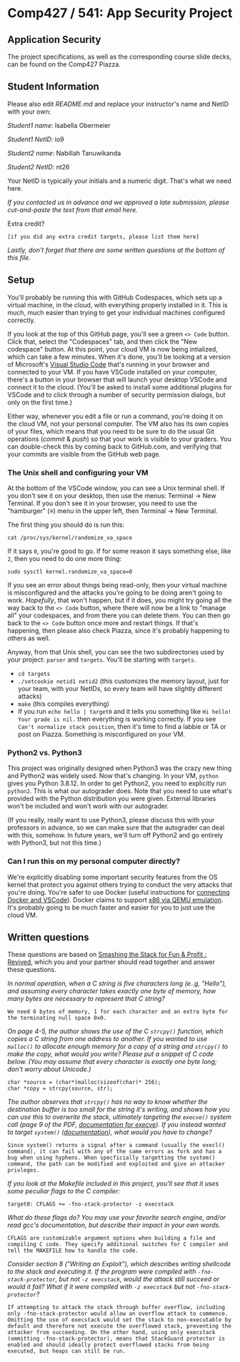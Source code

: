 # Comp427 / 541: App Security Project

## Application Security
The project specifications, as well as the corresponding course slide decks,
can be found on the Comp427 Piazza.

## Student Information
Please also edit _README.md_ and replace your instructor's name and NetID with your own:

_Student1 name_: Isabella Obermeier

_Student1 NetID_: io9

_Student2 name_: Nabillah Tanuwikanda

_Student2 NetID_: nt26

Your NetID is typically your initials and a numeric digit. That's
what we need here.

_If you contacted us in advance and we approved a late submission,
please cut-and-paste the text from that email here._

Extra credit?
```
[if you did any extra credit targets, please list them here]
```

_Lastly, don't forget that there are some written questions at the bottom of this file._

## Setup
You'll probably be running this with GitHub Codespaces, which sets up a virtual machine, in the cloud, with everything properly installed in it. This is much, much easier than trying to get your individual machines configured correctly. 

If you look at the top of this GitHub page, you'll see a green `<> Code` button. Click that, select the "Codespaces" tab, and then click the "New codespace" button. At this point, your cloud VM is now being intialized, which can take a few minutes. When it's done, you'll be looking at a version of Microsoft's
[Visual Studio Code](https://code.visualstudio.com/) that's running in your browser and connected to your VM. If you have VSCode installed on your computer, there's a button in your browser that will launch your desktop VSCode and connect it to the cloud. (You'll be asked to install some additional plugins for VSCode and to click
through a number of security permission dialogs, but only on the first time.)

Either way, whenever you edit a file or run a command, you're doing it on the cloud VM, not your personal computer. The VM also has its own copies of your files, which means that you need to be sure to do the usual Git operations (*commit* & *push*) so that your work is visible to your graders. You can double-check this by coming back to GitHub.com, and verifying that your commits are visible from the GitHub web page.

### The Unix shell and configuring your VM

At the bottom of the VSCode window, you can see a Unix terminal shell. If you don't see it on your desktop, then use the menus: Terminal → New Terminal. If you don't see it in your browser, you need to use the "hamburger" (≡) menu in the upper left, then Terminal → New Terminal.

The first thing you should do is run this:
```
cat /proc/sys/kernel/randomize_va_space
```

If it says `0`, you're good to go. If for some reason it says something else, like `2`, then you need to do one more thing:
```
sudo sysctl kernel.randomize_va_space=0 
```

If you see an error about things being read-only, then your virtual machine is misconfigured and the attacks you're going to be doing aren't going to work. *Hopefully*, that won't happen, but if it does, you might try going all the way back to the `<> Code` button, where there will now be a link to "manage all" your codespaces, and from there you can delete them. You can then go back to the `<> Code` button once more and restart things. If that's happening, then please also check Piazza, since it's probably happening to others as well.

Anyway, from that Unix shell, you can see the two subdirectories used by your project: `parser` and `targets`. You'll be starting with `targets`.

-  `cd targets`
- `./setcookie netid1 netid2` (this customizes the memory layout, just for your team, with your NetIDs, so every team will have slightly different attacks)
- `make` (this compiles everything)
-  If you run `echo hello | target0` and it tells you something like `Hi hello! Your grade is nil.` then everything is working correctly. If you see `Can't normalize stack position`, then it's time to find a labbie or TA or post on Piazza. Something is misconfigured on your VM.

### Python2 vs. Python3

This project was originally designed when Python3 was the crazy new thing and Python2 was widely used. Now that's changing. In your VM, `python` gives you Python 3.8.12. In order to get Python2, you need to explicitly run `python2`. This is what our autograder does.
Note that you need to use what's provided with the Python distribution you were given. External libraries won't be included and won't work with our autograder.

(If you really, really want to use Python3, please discuss this with your professors in advance, so we can make sure that the autograder can deal with this, somehow. In future years, we'll turn off Python2 and go entirely with Python3, but not this time.)

### Can I run this on my personal computer directly?

We're explicitly disabling some important security features from the OS kernel that protect you against others trying to conduct the very attacks that you're doing. 
You're safer to use Docker (useful instructions for [connecting Docker and VSCode](https://code.visualstudio.com/docs/remote/containers)). Docker claims to support [x86 via QEMU emulation](https://docs.docker.com/desktop/mac/apple-silicon/). It's probably going to be much faster and easier for you to just use the cloud VM.

## Written questions
These questions are based on 
[Smashing the Stack for Fun & Profit : Revived](https://comp427.rice.edu/static/proj4/stack-smashing.pdf),
which you and your partner should read together and answer these questions.


_In normal operation, when a C string is five characters long (e..g, "Hello"), and assuming
every character takes exactly one byte of memory, how many bytes
are necessary to represent that C string?_

```
We need 6 bytes of memory, 1 for each character and an extra byte for the terminating null space 0x0.
```

_On page 4-5, the author shows the use of the C `strcpy()` function,
which copies a C string from one address to another. If you wanted to
use `malloc()` to allocate enough memory for a copy of a string and
`strcpy()` to make the copy, what would you write? Please put a
snippet of C code below. (You may assume that every character is
exactly one byte long; don't worry about Unicode.)_

```
char *source = (char*)malloc(sizeof(char)* 256);
char *copy = strcpy(source, str);
```

_The author observes that `strcpy()` has no way to know whether the
destination buffer is too small for the string it's writing, and shows
how you can use this to overwrite the stack, ultimately targeting the
`execve()` system call (page 9 of the PDF,
[documentation for execve](https://man7.org/linux/man-pages/man2/execve.2.html)). 
If you instead wanted to target `system()`
([documentation](https://man7.org/linux/man-pages/man3/system.3.html)),
what would you have to change?_

```
Since system() returns a signal after a command (usually the execl() command), it can fail with any of the same errors as fork and has a bug when using hyphens. When specficially targetting the system() command, the path can be modified and exploited and give an attacker privleges.
```

_If you look at the Makefile included in this project, you'll see that
it uses some peculiar flags to the C compiler:_

```
target0: CFLAGS += -fno-stack-protector -z execstack 
```

_What do these flags do? You may use your favorite search engine,
and/or read gcc's documentation, but describe their impact in your own words._

```
CFLAGS are customizable argument options when building a file and compiling C code. They specify additional switches for C compiler and tell the MAKEFILE how to handle the code.
```

_Consider section 8 ("Writing an Exploit"), which describes writing
shellcode to the stack and executing it. If the program were compiled
with `-fno-stack-protector`, but not `-z execstack`, would the attack
still succeed or would it fail? What if it were compiled with `-z
execstack` but not `-fno-stack-protector`?_

```
If attempting to attack the stack through buffer overflow, including only -fno-stack-protector would allow an overflow attack to commence. Omitting the use of execstack would set the stack to non-executable by default and therefore not execute the overflowed stack, preventing the attacker from succeeding. On the other hand, using only execstack (ommitting -fno-stack-protector), means that StackGuard protector is enabled and should ideally protect overflowed stacks from being executed, but heaps can still be run.
```
